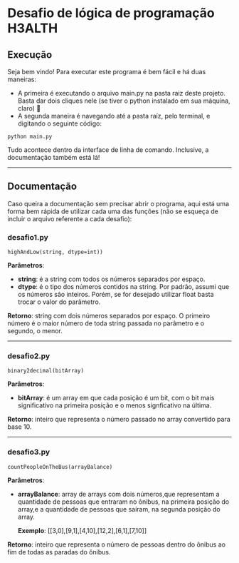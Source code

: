 # Desafio de lógica de programação H3ALTH
 
## Execução
Seja bem vindo!
Para executar este programa é bem fácil e há duas maneiras:
- A primeira é executando o arquivo main.​py na pasta raiz deste projeto. Basta dar dois cliques nele (se tiver o python instalado em sua máquina, claro) 🙂
- A segunda maneira é navegando até a pasta raíz, pelo terminal, e digitando o seguinte código:
        
```
python main.​py
```


Tudo acontece dentro da interface de linha de comando. Inclusive, a documentação também está lá!

---
## Documentação

Caso queira a documentação sem precisar abrir o programa, aqui está uma forma bem rápida de utilizar cada uma das funções (não se esqueça de incluir o arquivo referente a cada desafio):


### **desafio1.​py**

    highAndLow(string, dtype=int))

**Parâmetros**: 
- **string**: é a string com todos os números separados por espaço.
- **dtype**: é o tipo dos números contidos na string. Por padrão, assumi que os números são inteiros. Porém, se for desejado utilizar float basta trocar o valor do parâmetro.

**Retorno**: string com dois números separados por espaço. O primeiro número é o maior número de toda string passada no parâmetro e o segundo, o menor.

---
### **desafio2.​py**

    binary2decimal(bitArray)
**Parâmetros**: 
- **bitArray**: é um array em que cada posição é um bit, com o bit mais significativo na primeira posição e o menos signficativo na última.

**Retorno**: inteiro que representa o número passado no array convertido para base 10.

---
### **desafio3.​py**

    countPeopleOnTheBus(arrayBalance)

**Parâmetros**:
- **arrayBalance**:  array de arrays com dois números,que representam a quantidade de pessoas que entraram no ônibus, na primeira posição do array,e a quantidade de pessoas que saíram, na segunda posição do array. 

    **Exemplo**: 
    [[3,0],[9,1],[4,10],[12,2],[6,1],[7,10]]

**Retorno**: inteiro que representa o número de pessoas dentro do ônibus ao fim de todas as paradas do ônibus.